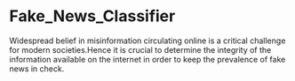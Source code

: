 # Fake_News_Classifier
Widespread belief in misinformation circulating online is a critical challenge for modern societies.Hence it is crucial to determine the integrity of the information available on the internet in order to keep the prevalence of fake news in check.
